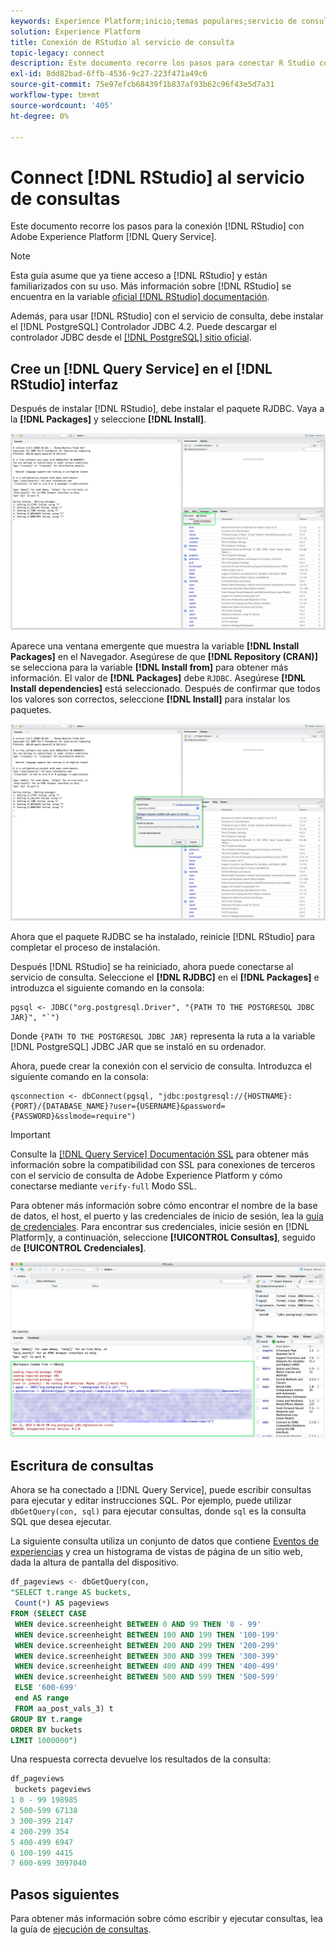```yaml
---
keywords: Experience Platform;inicio;temas populares;servicio de consulta;servicio de consulta;RStudio;estudio;conexión al servicio de consulta;
solution: Experience Platform
title: Conexión de RStudio al servicio de consulta
topic-legacy: connect
description: Este documento recorre los pasos para conectar R Studio con Adobe Experience Platform Query Service.
exl-id: 8dd82bad-6ffb-4536-9c27-223f471a49c6
source-git-commit: 75e97efcb68439f1b837af93b62c96f43e5d7a31
workflow-type: tm+mt
source-wordcount: '405'
ht-degree: 0%

---
```


# Connect [!DNL RStudio] al servicio de consultas

Este documento recorre los pasos para la conexión [!DNL RStudio] con Adobe Experience Platform [!DNL Query Service].

>[!NOTE]
>
> Esta guía asume que ya tiene acceso a [!DNL RStudio] y están familiarizados con su uso. Más información sobre [!DNL RStudio] se encuentra en la variable [oficial [!DNL RStudio] documentación](https://rstudio.com/products/rstudio/).
> 
> Además, para usar [!DNL RStudio] con el servicio de consulta, debe instalar el [!DNL PostgreSQL] Controlador JDBC 4.2. Puede descargar el controlador JDBC desde el [[!DNL PostgreSQL] sitio oficial](https://jdbc.postgresql.org/download/).

## Cree un [!DNL Query Service] en el [!DNL RStudio] interfaz

Después de instalar [!DNL RStudio], debe instalar el paquete RJDBC. Vaya a la **[!DNL Packages]** y seleccione **[!DNL Install]**.

![La variable [!DNL RStudio] tablero con Paquetes e Instalar resaltados.](../images/clients/rstudio/install-package.png)

Aparece una ventana emergente que muestra la variable **[!DNL Install Packages]** en el Navegador. Asegúrese de que **[!DNL Repository (CRAN)]** se selecciona para la variable **[!DNL Install from]** para obtener más información. El valor de **[!DNL Packages]** debe `RJDBC`. Asegúrese **[!DNL Install dependencies]** está seleccionado. Después de confirmar que todos los valores son correctos, seleccione **[!DNL Install]** para instalar los paquetes.

![El cuadro de diálogo Instalar paquetes con RJDBC entró en el campo Paquetes e Instalar resaltado.](../images/clients/rstudio/install-jrdbc.png)

Ahora que el paquete RJDBC se ha instalado, reinicie [!DNL RStudio] para completar el proceso de instalación.

Después [!DNL RStudio] se ha reiniciado, ahora puede conectarse al servicio de consulta. Seleccione el **[!DNL RJDBC]** en el **[!DNL Packages]** e introduzca el siguiente comando en la consola:

```console
pgsql <- JDBC("org.postgresql.Driver", "{PATH TO THE POSTGRESQL JDBC JAR}", "`")
```

Donde `{PATH TO THE POSTGRESQL JDBC JAR}` representa la ruta a la variable [!DNL PostgreSQL] JDBC JAR que se instaló en su ordenador.

Ahora, puede crear la conexión con el servicio de consulta. Introduzca el siguiente comando en la consola:

```console
qsconnection <- dbConnect(pgsql, "jdbc:postgresql://{HOSTNAME}:{PORT}/{DATABASE_NAME}?user={USERNAME}&password={PASSWORD}&sslmode=require")
```

>[!IMPORTANT]
>
>Consulte la [[!DNL Query Service] Documentación SSL](./ssl-modes.md) para obtener más información sobre la compatibilidad con SSL para conexiones de terceros con el servicio de consulta de Adobe Experience Platform y cómo conectarse mediante `verify-full` Modo SSL.

Para obtener más información sobre cómo encontrar el nombre de la base de datos, el host, el puerto y las credenciales de inicio de sesión, lea la [guía de credenciales](../ui/credentials.md). Para encontrar sus credenciales, inicie sesión en [!DNL Platform]y, a continuación, seleccione **[!UICONTROL Consultas]**, seguido de **[!UICONTROL Credenciales]**.

![La salida de la consola en [!DNL RStudio] desde la conexión al servicio de consultas.](../images/clients/rstudio/connection-rjdbc.png)

## Escritura de consultas

Ahora se ha conectado a [!DNL Query Service], puede escribir consultas para ejecutar y editar instrucciones SQL. Por ejemplo, puede utilizar `dbGetQuery(con, sql)` para ejecutar consultas, donde `sql` es la consulta SQL que desea ejecutar.

La siguiente consulta utiliza un conjunto de datos que contiene [Eventos de experiencias](../sample-queries/experience-event.md) y crea un histograma de vistas de página de un sitio web, dada la altura de pantalla del dispositivo.

```sql
df_pageviews <- dbGetQuery(con,
"SELECT t.range AS buckets, 
 Count(*) AS pageviews 
FROM (SELECT CASE 
 WHEN device.screenheight BETWEEN 0 AND 99 THEN '0 - 99' 
 WHEN device.screenheight BETWEEN 100 AND 199 THEN '100-199' 
 WHEN device.screenheight BETWEEN 200 AND 299 THEN '200-299' 
 WHEN device.screenheight BETWEEN 300 AND 399 THEN '300-399' 
 WHEN device.screenheight BETWEEN 400 AND 499 THEN '400-499' 
 WHEN device.screenheight BETWEEN 500 AND 599 THEN '500-599' 
 ELSE '600-699' 
 end AS range 
 FROM aa_post_vals_3) t 
GROUP BY t.range 
ORDER BY buckets 
LIMIT 1000000")
```

Una respuesta correcta devuelve los resultados de la consulta:

```r
df_pageviews
 buckets pageviews
1 0 - 99 198985
2 500-599 67138
3 300-399 2147
4 200-299 354
5 400-499 6947
6 100-199 4415
7 600-699 3097040
```

## Pasos siguientes

Para obtener más información sobre cómo escribir y ejecutar consultas, lea la guía de [ejecución de consultas](../best-practices/writing-queries.md).
